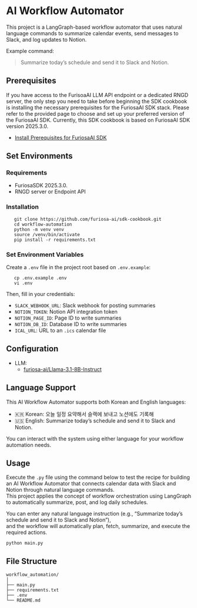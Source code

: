 # AI Workflow Automator

This project is a LangGraph-based workflow automator that uses natural language commands to summarize calendar events, send messages to Slack, and log updates to Notion.

Example command:
> Summarize today’s schedule and send it to Slack and Notion.

## Prerequisites
If you have access to the FurisoaAI LLM API endpoint or a dedicated RNGD server, the only step you need to take before beginning the SDK cookbook is installing the necessary prerequisites for the FuriosaAI SDK stack. Please refer to the provided page to choose and set up your preferred version of the FuriosaAI SDK. Currently, this SDK cookbook is based on FuriosaAI SDK version 2025.3.0.
- [Install Prerequisites for FuriosaAI SDK](https://developer.furiosa.ai/latest/en/get_started/prerequisites.html)

## Set Environments 

### Requirements
- FuriosaSDK 2025.3.0.
- RNGD server or Endpoint API

### Installation
```
   git clone https://github.com/furiosa-ai/sdk-cookbook.git
   cd workflow-automation
   python -m venv venv
   source /venv/bin/activate
   pip install -r requirements.txt
```

### Set Environment Variables
Create a `.env` file in the project root based on `.env.example`:
```
   cp .env.example .env
   vi .env
```
Then, fill in your credentials:
- `SLACK_WEBHOOK_URL`: Slack webhook for posting summaries
- `NOTION_TOKEN`: Notion API integration token
- `NOTION_PAGE_ID`: Page ID to write summaries
- `NOTION_DB_ID`: Database ID to write summaries
- `ICAL_URL`: URL to an `.ics` calendar file

## Configuration
- LLM:
   - [furiosa-ai/Llama-3.1-8B-Instruct](https://huggingface.co/furiosa-ai/Llama-3.1-8B-Instruct) 

## Language Support
This AI Workflow Automator supports both Korean and English languages:
- 🇰🇷 Korean: 오늘 일정 요약해서 슬랙에 보내고 노션에도 기록해
- 🇺🇸 English: Summarize today’s schedule and send it to Slack and Notion.

You can interact with the system using either language for your workflow automation needs.

## Usage

Execute the `.py` file using the command below to test the recipe for building an AI Workflow Automator that connects calendar data with Slack and Notion through natural language commands.  
This project applies the concept of workflow orchestration using LangGraph to automatically summarize, post, and log daily schedules.

You can enter any natural language instruction (e.g., “Summarize today’s schedule and send it to Slack and Notion”),  
and the workflow will automatically plan, fetch, summarize, and execute the required actions.

```
python main.py
```

## File Structure

```
workflow_automation/
│
├── main.py                  
├── requirements.txt          
├── .env                     
└── README.md
